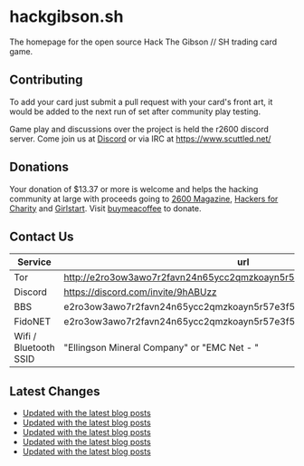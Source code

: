 # hackgibson.sh
The homepage for the open source Hack The Gibson // SH trading card game.


## Contributing

To add your card just submit a pull request with your card's front art, it would be added to the next run of set after community play testing.

Game play and discussions over the project is held the r2600 discord server. Come join us at [Discord](https://discord.com/invite/9hABUzz) or via IRC at https://www.scuttled.net/


## Donations

Your donation of $13.37 or more is welcome and helps the hacking community at large with proceeds going to [2600 Magazine](https://2600.com/), [Hackers for Charity](https://hackersforcharity.org) and [Girlstart](https://girlstart.org).  Visit [buymeacoffee](https://www.buymeacoffee.com/hackgibson.sh) to donate.


## Contact Us

Service | url
-|-
Tor | http://e2ro3ow3awo7r2favn24n65ycc2qmzkoayn5r57e3f56nvjwdcgg32ad.onion
Discord | https://discord.com/invite/9hABUzz
BBS | e2ro3ow3awo7r2favn24n65ycc2qmzkoayn5r57e3f56nvjwdcgg32ad.onion:23
FidoNET | e2ro3ow3awo7r2favn24n65ycc2qmzkoayn5r57e3f56nvjwdcgg32ad.onion:24554
Wifi / Bluetooth SSID | "Ellingson Mineral Company" or "EMC Net - <fidonet address>"

## Latest Changes
<!-- BLOG-POST-LIST:START -->
- [Updated with the latest blog posts](https://github.com/DFW2600/hackgibson.sh/commit/c8ba82255f2bd6d9fa3f682c882b79a740a1c00f)
- [Updated with the latest blog posts](https://github.com/DFW2600/hackgibson.sh/commit/f9c9c1e8a09501287777e935ea143f87e8c30869)
- [Updated with the latest blog posts](https://github.com/DFW2600/hackgibson.sh/commit/9fcafa3f56949fea5a64df408eca037232c44565)
- [Updated with the latest blog posts](https://github.com/DFW2600/hackgibson.sh/commit/25724db9f2a5ec185a9d2f45f21f28e9d9d558bf)
- [Updated with the latest blog posts](https://github.com/DFW2600/hackgibson.sh/commit/546b47f0bbc6a5e9bea8ec5416aa99a41421c58a)
<!-- BLOG-POST-LIST:END -->
